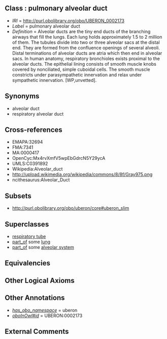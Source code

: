
## Class : pulmonary alveolar duct

 * *IRI* = http://purl.obolibrary.org/obo/UBERON_0002173
 * *Label* = pulmonary alveolar duct
 * *Definition* = Alveolar ducts are the tiny end ducts of the branching airways that fill the lungs. Each lung holds approximately 1.5 to 2 million of them. The tubules divide into two or three alveolar sacs at the distal end. They are formed from the confluence openings of several alveoli. Distal terminations of alveolar ducts are atria which then end in alveolar sacs. In human anatomy, respiratory bronchioles exists proximal to the alveolar ducts. The epithelial lining consists of smooth muscle knobs covered by nonciliated, simple cuboidal cells. The smooth muscle constricts under parasympathetic innervation and relax under sympathetic innervation. [WP,unvetted].

## Synonyms

 * alveolar duct
 * respiratory alveolar duct

## Cross-references

 * EMAPA:32694
 * FMA:7341
 * MA:0000417
 * OpenCyc:Mx4rvXmfV5wpEbGdrcN5Y29ycA
 * UMLS:C0391892
 * Wikipedia:Alveolar_duct
 * http://upload.wikimedia.org/wikipedia/commons/8/8f/Gray975.png
 * ncithesaurus:Alveolar_Duct

## Subsets

 * http://purl.obolibrary.org/obo/uberon/core#uberon_slim

## Superclasses

 * [respiratory tube](../../UBERON/17/UBERON_0000117.md)
 * [part_of](../../BFO/50/BFO_0000050.md) some [lung](../../UBERON/48/UBERON_0002048.md)
 * [part_of](../../BFO/50/BFO_0000050.md) some [alveolar system](../../UBERON/24/UBERON_0006524.md)

## Equivalencies


## Other Logical Axioms


## Other Annotations

 * *[has_obo_namespace](../../ce/oboInOwl#hasOBONamespace.md)* = uberon
 * *[oboInOwl#id](../../id/oboInOwl#id.md)* = UBERON:0002173

## External Comments

